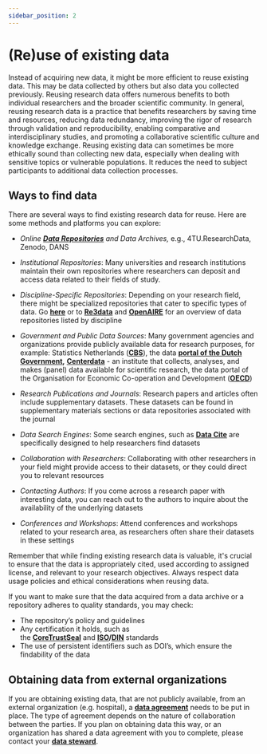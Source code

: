 ```yaml
---
sidebar_position: 2
---
```


# (Re)use of existing data

Instead of acquiring new data, it might be more efficient to reuse existing data. This may be data collected by others but also data you collected previously. Reusing research data offers numerous benefits to both individual researchers and the broader scientific community. In general, reusing research data is a practice that benefits researchers by saving time and resources, reducing data redundancy, improving the rigor of research through validation and reproducibility, enabling comparative and interdisciplinary studies, and promoting a collaborative scientific culture and knowledge exchange. Reusing existing data can sometimes be more ethically sound than collecting new data, especially when dealing with sensitive topics or vulnerable populations. It reduces the need to subject participants to additional data collection processes.

## Ways to find data

There are several ways to find existing research data for reuse. Here are some methods and platforms you can explore:

- _Online_ [**_Data Repositories_**](https://www.tue.nl/en/our-university/library/library-for-researchers-and-phds/research-data-management/rdm-themes/data-preservation) _and Data Archives,_ e.g., 4TU.ResearchData, Zenodo, DANS

- _Institutional Repositories_: Many universities and research institutions maintain their own repositories where researchers can deposit and access data related to their fields of study.

- _Discipline-Specific Repositories_: Depending on your research field, there might be specialized repositories that cater to specific types of data. Go [**here**](http://oad.simmons.edu/oadwiki/Data_repositories) or to [**Re3data**](https://www.re3data.org/) and [**OpenAIRE**](https://explore.openaire.eu) for an overview of data repositories listed by discipline
- _Government and Public Data Sources_: Many government agencies and organizations provide publicly available data for research purposes, for example: Statistics Netherlands ([**CBS**](https://www.cbs.nl/)), the data [**portal of the Dutch Government**](https://data.overheid.nl/)**,** [**Centerdata**](http://www.centerdata.nl/) - an institute that collects, analyses, and makes (panel) data available for scientific research, the data portal of the Organisation for Economic Co-operation and Development ([**OECD**](https://data.oecd.org/))
- _Research Publications and Journals_: Research papers and articles often include supplementary datasets. These datasets can be found in supplementary materials sections or data repositories associated with the journal
- _Data Search Engines_: Some search engines, such as [**Data Cite**](https://datacite.org/) are specifically designed to help researchers find datasets
- _Collaboration with Researchers_: Collaborating with other researchers in your field might provide access to their datasets, or they could direct you to relevant resources
- _Contacting Authors_: If you come across a research paper with interesting data, you can reach out to the authors to inquire about the availability of the underlying datasets
- _Conferences and Workshops_: Attend conferences and workshops related to your research area, as researchers often share their datasets in these settings

Remember that while finding existing research data is valuable, it's crucial to ensure that the data is appropriately cited, used according to assigned license, and relevant to your research objectives. Always respect data usage policies and ethical considerations when reusing data.

If you want to make sure that the data acquired from a data archive or a repository adheres to quality standards, you may check:

- The repository’s policy and guidelines
- Any certification it holds, such as the [**CoreTrustSeal**](https://www.coretrustseal.org/) and [**ISO**](http://www.iso.org/iso/home.html)**/**[**DIN**](http://www.din.de/en/about-standards/din-standards) standards
- The use of persistent identifiers such as DOI’s, which ensure the findability of the data

## Obtaining data from external organizations

If you are obtaining existing data, that are not publicly available, from an external organization (e.g. hospital), a [**data agreement**](https://tuenl.sharepoint.com/sites/intranet-privacy-security/SitePages/agreements.aspx) needs to be put in place. The type of agreement depends on the nature of collaboration between the parties. If you plan on obtaining data this way, or an organization has shared a data agreement with you to complete, please contact your [**data steward**](https://www.tue.nl/en/our-university/library/library-for-researchers-and-phds/research-data-management/contact-a-data-steward).
